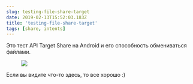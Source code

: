```yaml
---
slug: testing-file-share-target
date: 2019-02-13T15:52:03.183Z
title: 'testing-file-share-target'
tags: [share, intents]
---
```

Это тест API Target Share на Android и его способность обмениваться файлами.

<figure>
  <img src="/images/2019-02-13-testing-file-share-target.jpeg">
</figure>

Если вы видите что-то здесь, то все хорошо :)
